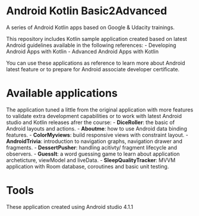 # Android Kotlin Basic2Advanced

 A series of Android Kotlin apps based on Google & Udacity trainings. 
 
 This repository includes Kotlin sample application created based on latest Android guidelines available in the following references:
     - Developing Android Apps with Kotlin
     - Advanced Android Apps with Kotlin
 
 You can use these applications as reference to learn more about Android latest feature or to prepare for Android associate developer certificate. 
 
# Available applications

 The application tuned a little from the original application with more features to validate extra development capabilities or to work with latest Android studio and Kotlin releases afrer the course:
    - **DiceRoller**: the basic of Android layouts and actions.
    - **Aboutme**: how to use Android data binding features.
    - **ColorMyviews**: build responsive views with constraint layout.
	- **AndroidTrivia**: introduction to navigation graphs, navigation drawer and fragments.
	- **DessertPusher**: handling acitivty/ fragment lifecycle and observers.
	- **GuessIt**: a word guessing game to learn about application archeticture, viewModel and liveData.
	- **SleepQualityTracker**: MVVM application with Room database, coroutines and basic unit testing.
	

# Tools

These application created using Android studio 4.1.1 